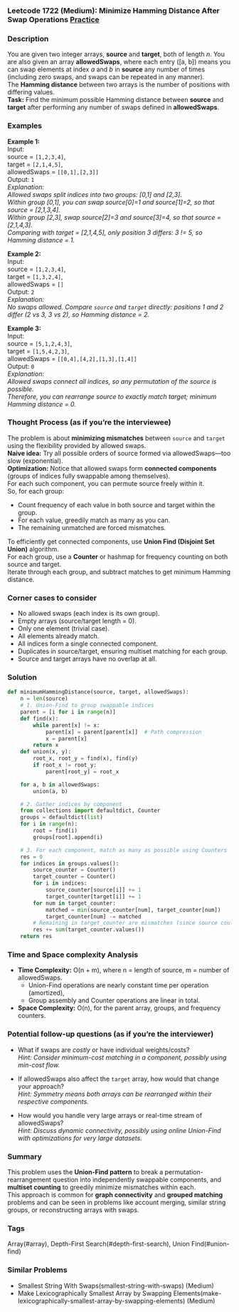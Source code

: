### Leetcode 1722 (Medium): Minimize Hamming Distance After Swap Operations [Practice](https://leetcode.com/problems/minimize-hamming-distance-after-swap-operations)

### Description  
You are given two integer arrays, **source** and **target**, both of length _n_. You are also given an array **allowedSwaps**, where each entry \([a, b]\) means you can swap elements at index _a_ and _b_ in **source** any number of times (including zero swaps, and swaps can be repeated in any manner).  
The **Hamming distance** between two arrays is the number of positions with differing values.  
**Task:** Find the minimum possible Hamming distance between **source** and **target** after performing any number of swaps defined in **allowedSwaps**.

### Examples  

**Example 1:**  
Input:  
source = `[1,2,3,4]`,  
target = `[2,1,4,5]`,  
allowedSwaps = `[[0,1],[2,3]]`  
Output: `1`  
*Explanation:  
Allowed swaps split indices into two groups: [0,1] and [2,3].  
Within group [0,1], you can swap source\[_0_\]=1 and source\[_1_\]=2, so that source = [2,1,3,4].  
Within group [2,3], swap source\[_2_\]=3 and source\[_3_\]=4, so that source = [2,1,4,3].  
Comparing with target = [2,1,4,5], only position 3 differs: 3 != 5, so Hamming distance = 1.*

**Example 2:**  
Input:  
source = `[1,2,3,4]`,  
target = `[1,3,2,4]`,  
allowedSwaps = `[]`  
Output: `2`  
*Explanation:  
No swaps allowed. Compare `source` and `target` directly: positions 1 and 2 differ (2 vs 3, 3 vs 2), so Hamming distance = 2.*

**Example 3:**  
Input:  
source = `[5,1,2,4,3]`,  
target = `[1,5,4,2,3]`,  
allowedSwaps = `[[0,4],[4,2],[1,3],[1,4]]`  
Output: `0`  
*Explanation:  
Allowed swaps connect all indices, so any permutation of the source is possible.  
Therefore, you can rearrange source to exactly match target; minimum Hamming distance = 0.*

### Thought Process (as if you’re the interviewee)  
The problem is about **minimizing mismatches** between `source` and `target` using the flexibility provided by allowed swaps.  
**Naive idea:** Try all possible orders of source formed via allowedSwaps—too slow (exponential).  
**Optimization:** Notice that allowed swaps form **connected components** (groups of indices fully swappable among themselves).  
For each such component, you can permute source freely within it.  
So, for each group:
- Count frequency of each value in both source and target within the group.
- For each value, greedily match as many as you can.
- The remaining unmatched are forced mismatches.

To efficiently get connected components, use **Union Find (Disjoint Set Union)** algorithm.  
For each group, use a **Counter** or hashmap for frequency counting on both source and target.  
Iterate through each group, and subtract matches to get minimum Hamming distance.

### Corner cases to consider  
- No allowed swaps (each index is its own group).
- Empty arrays (source/target length = 0).
- Only one element (trivial case).
- All elements already match.
- All indices form a single connected component.
- Duplicates in source/target, ensuring multiset matching for each group.
- Source and target arrays have no overlap at all.

### Solution

```python
def minimumHammingDistance(source, target, allowedSwaps):
    n = len(source)
    # 1. Union-Find to group swappable indices
    parent = [i for i in range(n)]
    def find(x):
        while parent[x] != x:
            parent[x] = parent[parent[x]]  # Path compression
            x = parent[x]
        return x
    def union(x, y):
        root_x, root_y = find(x), find(y)
        if root_x != root_y:
            parent[root_y] = root_x

    for a, b in allowedSwaps:
        union(a, b)

    # 2. Gather indices by component
    from collections import defaultdict, Counter
    groups = defaultdict(list)
    for i in range(n):
        root = find(i)
        groups[root].append(i)

    # 3. For each component, match as many as possible using Counters
    res = 0
    for indices in groups.values():
        source_counter = Counter()
        target_counter = Counter()
        for i in indices:
            source_counter[source[i]] += 1
            target_counter[target[i]] += 1
        for num in target_counter:
            matched = min(source_counter[num], target_counter[num])
            target_counter[num] -= matched
        # Remaining in target_counter are mismatches (since source couldn't provide those)
        res += sum(target_counter.values())
    return res
```

### Time and Space complexity Analysis  

- **Time Complexity:** O(n + m), where n = length of source, m = number of allowedSwaps.  
  - Union-Find operations are nearly constant time per operation (amortized),  
  - Group assembly and Counter operations are linear in total.
- **Space Complexity:** O(n), for the parent array, groups, and frequency counters.

### Potential follow-up questions (as if you’re the interviewer)  

- What if swaps are _costly_ or have individual weights/costs?  
  *Hint: Consider minimum-cost matching in a component, possibly using min-cost flow.*

- If allowedSwaps also affect the `target` array, how would that change your approach?  
  *Hint: Symmetry means both arrays can be rearranged within their respective components.*

- How would you handle very large arrays or real-time stream of allowedSwaps?  
  *Hint: Discuss dynamic connectivity, possibly using online Union-Find with optimizations for very large datasets.*

### Summary
This problem uses the **Union-Find pattern** to break a permutation-rearrangement question into independently swappable components, and **multiset counting** to greedily minimize mismatches within each.  
This approach is common for **graph connectivity** and **grouped matching** problems and can be seen in problems like account merging, similar string groups, or reconstructing arrays with swaps.

### Tags
Array(#array), Depth-First Search(#depth-first-search), Union Find(#union-find)

### Similar Problems
- Smallest String With Swaps(smallest-string-with-swaps) (Medium)
- Make Lexicographically Smallest Array by Swapping Elements(make-lexicographically-smallest-array-by-swapping-elements) (Medium)